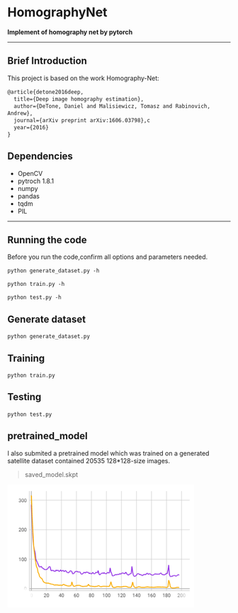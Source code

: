 # HomographyNet
**Implement of homography net by pytorch**  

---

## Brief Introduction
This project is based on the work Homography-Net:
```
@article{detone2016deep,
  title={Deep image homography estimation},
  author={DeTone, Daniel and Malisiewicz, Tomasz and Rabinovich, Andrew},
  journal={arXiv preprint arXiv:1606.03798},c
  year={2016}
}     
```
## Dependencies
- OpenCV
- pytroch 1.8.1
- numpy
- pandas
- tqdm
- PIL
---

## Running the code

Before you run the code,confirm all options and parameters needed.
```
python generate_dataset.py -h
```
```
python train.py -h
```
```
python test.py -h
```
## Generate dataset
```
python generate_dataset.py
```
## Training
```
python train.py
```
## Testing
```
python test.py
```
## pretrained_model
I also submited a pretrained model which was trained on a generated satellite dataset contained 20535 128*128-size images.

>saved_model.skpt


![](./image/2021-12-19-16-21-18.png)
